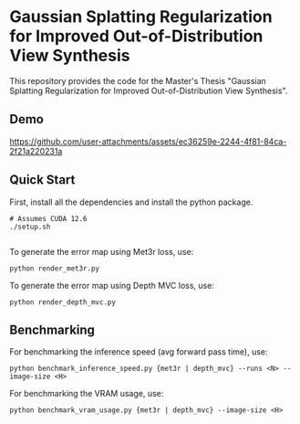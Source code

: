 # Gaussian Splatting Regularization for Improved Out-of-Distribution View Synthesis

This repository provides the code for the Master's Thesis "Gaussian Splatting Regularization for Improved
Out-of-Distribution View Synthesis". 

## Demo

https://github.com/user-attachments/assets/ec36259e-2244-4f81-84ca-2f21a220231a


## Quick Start

First, install all the dependencies and install the python package.

```
# Assumes CUDA 12.6
./setup.sh


```

To generate the error map using Met3r loss, use:
```
python render_met3r.py
```

To generate the error map using Depth MVC loss, use:
```
python render_depth_mvc.py
```

## Benchmarking

For benchmarking the inference speed (avg forward pass time), use:

```
python benchmark_inference_speed.py {met3r | depth_mvc} --runs <N> --image-size <H>
```

For benchmarking the VRAM usage, use:

```
python benchmark_vram_usage.py {met3r | depth_mvc} --image-size <H>
```


